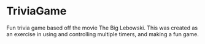 # TriviaGame

Fun trivia game based off the movie The Big Lebowski.
This was created as an exercise in using and controlling multiple timers, and making a fun game.


